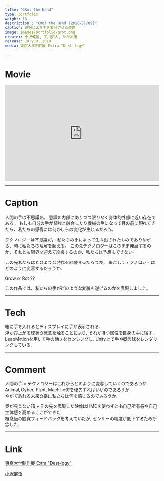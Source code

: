 ```yaml
---
title: "GRot the Hand"
type: portfolio
weight: 18
description : "GRot the Hand (2018/07/09)"
caption: 選択により手を変容させる装置
image: images/portfolio/grot.png
creator: 小沢健悟, 宇川拓人, たか友康
release: July 9, 2018
media: 東京大学制作展 Extra "Dest-logy"

---
```

# Movie
<iframe width = "100%" height = "315" src="https://www.youtube.com/embed/VClDLX14F8o" frameborder="0" allow=" frameborder="0" allow="accelerometer; autoplay; encrypted-media; gyroscope; picture-in-picture" allowfullscreen></iframe>

---
# Caption
人間の手は不思議だ。
意識の内部にありつつ限りなく身体的外部に近い存在である。
もしも自分の手が植物と融合したり機械の手になって目の前に現れてきたら、私たちの感情には何かしらの変化が生じるだろう。

テクノロジーは不思議だ。
私たちの手によって生み出されたものでありながら、時に私たちの理解を超える。
この先テクノロジーはこのまま発展するのか、それとも限界を迎えて崩壊するのか、私たちは予想もできない。

この先私たちはどのような時代を経験するだろうか。
果たしてテクノロジーはどのように変容するだろうか。

Grow or Rot ??

この作品では、私たちの手がどのような変貌を遂げるのかを表現しました。

---
# Tech
箱に手を入れるとディスプレイに手が表示される. <br>
浮かび上がる球状の概念を触ることにより, それが持つ属性を自身の手に宿す. <br>
LeapMotionを用いて手の動きをセンシングし, Unity上で手や概念球をレンダリングしている. 

---
# Comment
人間の手 = テクノロジーはこれからどのように変容していくのであろうか. <br>
Animal, Cyber, Plant, Machine何を優先すればいいのであろうか. <br>
やがて訪れる未来の姿に私たちは何を感じるのであろうか. <br>

奥が見えない箱 + その先を表現した映像はHMDを使わずとも自己所有感や自己主体感を高めることができた. <br>
概念級の触覚フィードバックを考えていたが, センサーの精度が低下するため断念した. 

---
# Link
<a href= http://iiiexhibition.com/log/iiiEx2018/#modal_work6 target=”_blank”>東京大学制作展 Extra "Dest-logy"</a> 

<a href= https://kengorou2014.github.io/zawazawa/ target=”_blank”>小沢健悟</a>
